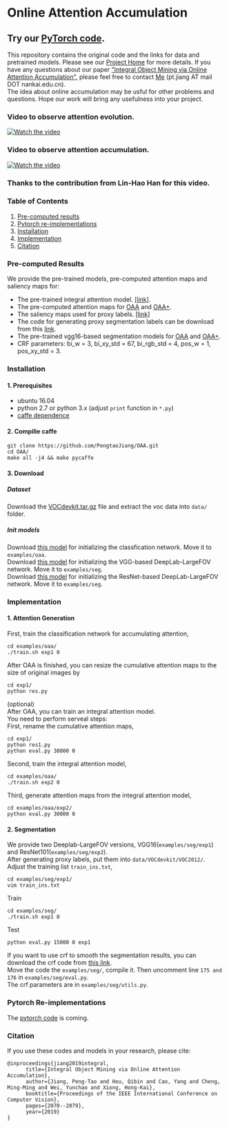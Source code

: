 # Online Attention Accumulation
## Try our [PyTorch code](https://github.com/PengtaoJiang/OAA-PyTorch).
This repository contains the original code and the links for data and pretrained models. Please see our [Project Home](http://mmcheng.net/oaa/) for more details. If you have any questions about our paper ["Integral Object Mining via Online Attention Accumulation"](http://openaccess.thecvf.com/content_ICCV_2019/papers/Jiang_Integral_Object_Mining_via_Online_Attention_Accumulation_ICCV_2019_paper.pdf), please feel free to contact [Me](https://pengtaojiang.github.io/) (pt.jiang AT mail DOT nankai.edu.cn).   
The idea about online accumulation may be usful for other problems and questions. Hope our work will bring any usefulness into your project.

### Video to observe attention evolution.
[![Watch the video](https://github.com/PengtaoJiang/OAA/blob/master/attention_shift.png)](https://www.bilibili.com/video/av94220878)
### Video to observe attention accumulation.
[![Watch the video](https://github.com/PengtaoJiang/OAA/blob/master/attention_accumulation.png)](https://www.bilibili.com/video/av94221396)
### Thanks to the contribution from Lin-Hao Han for this video.

### Table of Contents
1. [Pre-computed results](#results)
2. [Pytorch re-implementations](#pytorch-re-implementations)
3. [Installation](#installation)
4. [Implementation](#results)
5. [Citation](#citation)

### Pre-computed Results
We provide the pre-trained models, pre-computed attention maps and saliency maps for:
- The pre-trained integral attention model. [[link]](https://drive.google.com/open?id=17dmrlqCbQvLsZ2BUC8PW8vnNZJRj7s-C).
- The pre-computed attention maps for [OAA](https://drive.google.com/open?id=1jK6VD8rkCm_rJxe_G6hN-gemIbjI91wj) and [OAA+](https://drive.google.com/open?id=1LqCLwENO1nGzCTuzbovpqpEec2C1TiO5).
- The saliency maps used for proxy labels. [[link]](https://drive.google.com/open?id=1Ls2HBtg3jUiuk3WUuMtdUOVUFCgvE8IX)
- The code for generating proxy segmentation labels can be download from this [link](https://drive.google.com/open?id=1SHQQBLZ_rarEB54tfrYJ0JVhku5a82EU).
- The pre-trained vgg16-based segmentation models for [OAA](https://drive.google.com/open?id=1yz-sXXA3Dw9NkXlO2iz7jbQkoxt4dgIL) and [OAA+](https://drive.google.com/open?id=1aZIX20SX2Y5_zoW2JoAEsGxs6_Hgx5CY). 
- CRF parameters: bi_w = 3, bi_xy_std = 67, bi_rgb_std = 4, pos_w = 1, pos_xy_std = 3.

### Installation
#### 1. Prerequisites
  - ubuntu 16.04  
  - python 2.7 or python 3.x (adjust `print` function in `*.py`)
  - [caffe dependence](https://caffe.berkeleyvision.org/install_apt.html)

#### 2. Compilie caffe
```
git clone https://github.com/PengtaoJiang/OAA.git
cd OAA/
make all -j4 && make pycaffe
```
#### 3. Download
##### Dataset
Download the [VOCdevkit.tar.gz](https://drive.google.com/open?id=1uh5bWXvLOpE-WZUUtO77uwCB4Qnh6d7X) file and extract the voc data into `data/` folder.
##### Init models
Download [this model](https://drive.google.com/open?id=10CZ28gOVLD1ul4ncqQa0CiSM9QGGpXfw) for initializing the classfication network. Move it to `examples/oaa`.  
Download [this model](https://drive.google.com/open?id=1V5UDeJXkMueSZRodm76wMU0Hp6RNa3xo) for initializing the VGG-based DeepLab-LargeFOV network. Move it to `examples/seg`.  
Download [this model](https://drive.google.com/open?id=19A0aQja3tDuh3GYpp1nFksdQ89CSUrd8) for initializing the ResNet-based DeepLab-LargeFOV network. Move it to `examples/seg`.

### Implementation

#### 1. Attention Generation
First, train the classification network for accumulating attention,
```
cd examples/oaa/
./train.sh exp1 0
```
After OAA is finished, you can resize the cumulative attention maps to the size of original images by
```
cd exp1/
python res.py
```
(optional)   
After OAA, you can train an integral attention model.  
You need to perform serveal steps:  
First, rename the cumulative attention maps,
```
cd exp1/
python res1.py
python eval.py 30000 0
```
Second, train the integral attention model,
```
cd examples/oaa/
./train.sh exp2 0
```
Third, generate attention maps from the integral attention model,
```
cd examples/oaa/exp2/
python eval.py 30000 0
```
#### 2. Segmentation 

We provide two Deeplab-LargeFOV versions, VGG16(`examples/seg/exp1`) and ResNet101(`examples/seg/exp2`).   
After generating proxy labels, put them into `data/VOCdevkit/VOC2012/`.  
Adjust the training list `train_ins.txt`,
```
cd examples/seg/exp1/
vim train_ins.txt
```
Train
```
cd examples/seg/
./train.sh exp1 0
```
Test
```
python eval.py 15000 0 exp1
```
If you want to use crf to smooth the segmentation results, you can download the crf code from [this link](https://github.com/Andrew-Qibin/dss_crf).  
Move the code the `examples/seg/`, compile it. Then uncomment line `175 and 176` in `examples/seg/eval.py`.  
The crf parameters are in `examples/seg/utils.py`.

### Pytorch Re-implementations
The [pytorch code](https://github.com/PengtaoJiang/OAA-PyTorch) is coming.

### Citation
If you use these codes and models in your research, please cite:
```
@inproceedings{jiang2019integral,   
      title={Integral Object Mining via Online Attention Accumulation},   
      author={Jiang, Peng-Tao and Hou, Qibin and Cao, Yang and Cheng, Ming-Ming and Wei, Yunchao and Xiong, Hong-Kai},   
      booktitle={Proceedings of the IEEE International Conference on Computer Vision},   
      pages={2070--2079},   
      year={2019} 
}
```
